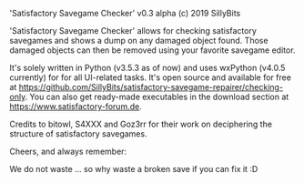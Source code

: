 'Satisfactory Savegame Checker' v0.3 alpha
(c) 2019 SillyBits


'Satisfactory Savegame Checker' allows for checking satisfactory savegames and shows a dump on any damaged object found. Those damaged objects can then be removed using your favorite savegame editor.

It's solely written in Python (v3.5.3 as of now) and uses wxPython (v4.0.5 currently) for for all UI-related tasks.
It's open source and available for free at https://github.com/SillyBits/satisfactory-savegame-repairer/checking-only.
You can also get ready-made executables in the download section at https://www.satisfactory-forum.de.

Credits to bitowl, S4XXX and Goz3rr for their work on deciphering the structure of satisfactory savegames.


Cheers, and always remember:
 
We do not waste 
... so why waste a broken save if you can fix it :D
